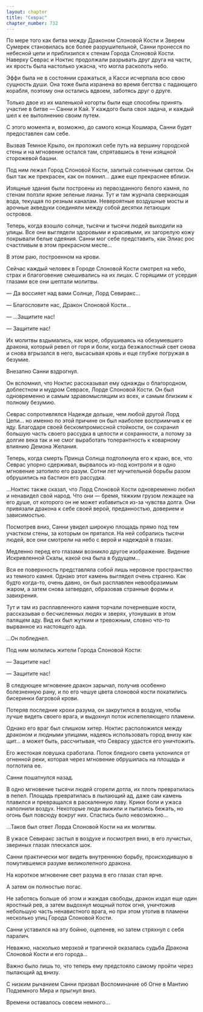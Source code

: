 ```yaml
---
layout: chapter
title: "Севрас"
chapter_number: 732
---
```


По мере того как битва между Драконом Слоновой Кости и Зверем Сумерек становилась все более разрушительной, Санни пронесся по небесной цепи и приблизился к стенам Города Слоновой Кости. Наверху Севрас и Ноктис продолжали разрывать друг друга на части, их ярость была настолько ужасна, что могла расколоть небо.

Эффи была не в состоянии сражаться, а Касси исчерпала всю свою сущность души. Она тоже была изранена во время бегства с падающего корабля, поэтому они остались вдвоем, заботясь друг о друге.

Только двое из их маленькой когорты были еще способны принять участие в битве — Санни и Кай. У каждого была своя задача, и каждый шел к ее выполнению своим путем.

С этого момента и, возможно, до самого конца Кошмара, Санни будет предоставлен сам себе.

Вызвав Темное Крыло, он проложил себе путь на вершину городской стены и на мгновение остался там, спрятавшись в тени изящной сторожевой башни.

Под ним лежал Город Слоновой Кости, залитый солнечным светом. Он был так же прекрасен, как он помнил... даже еще прекраснее вблизи.

Изящные здания были построены из первозданного белого камня, по стенам ползли яркие зеленые лианы. Тут и там журчала сверкающая вода, текущая по резным каналам. Невероятные воздушные мосты и арочные акведуки соединяли между собой десятки летающих островов.

Теперь, когда взошло солнце, тысячи и тысячи людей выходили на улицы. Все они выглядели здоровыми и красивыми, их загорелую кожу покрывали белые одеяния. Санни мог себе представить, как Элиас рос счастливым в этом прекрасном месте...

В этом раю, построенном на крови.

Сейчас каждый человек в Городе Слоновой Кости смотрел на небо, страх и благоговение смешивались на их лицах. С горящими от усердия глазами все они шептали молитвы.

— Да воссияет над вами Cолнце, Лорд Севиракс...

— Благословите нас, Дракон Слоновой Кости...

— ...Защитите нас!

— Защитите нас!

Их молитвы вздымались, как море, обрушиваясь на обезумевшего дракона, который ревел от горя и боли, когда безжалостный свет снова и снова вгрызался в него, высасывая кровь и еще глубже погружая в безумие.

Внезапно Санни вздрогнул.

Он вспомнил, что Ноктис рассказывал ему однажды о благородном, доблестном и мудром Севрасе, Лорде Слоновой Кости. Он был одновременно и самым здравомыслящим из всех, и самым близким к полному безумию.

Севрас сопротивлялся Надежде дольше, чем любой другой Лорд Цепи... но именно по этой причине он был наиболее восприимчив к ее яду. Благодаря своей бескомпромиссной стойкости, он сохранил большую часть своего рассудка в целости и сохранности, а потому за долгие века так и не смог выработать толерантность к коварному влиянию Демона Желания.

Теперь, когда смерть Принца Солнца подтолкнула его к краю, все, что Севрас упорно сдерживал, вырвалось из-под контроля и в одно мгновение затопило его разум. Сотни лет мучительной борьбы разом обрушились на бастион его рассудка.

...Ноктис также сказал, что Лорд Слоновой Кости одновременно любил и ненавидел свой народ. Что они — бремя, тяжким грузом лежащее на его душе, от которого он не может избавиться из-за чувства долга. Они привязали дракона к себе своей верой, преданностью, доверием и зависимостью.

Посмотрев вниз, Санни увидел широкую площадь прямо под тем участком стены, за которым он прятался. На ней собрались тысячи людей, все они смотрели на небо с верой и надеждой в глазах.

Медленно перед его глазами возникло другое изображение. Видение Искривленной Скалы, какой она была в будущем...

Вся ее поверхность представляла собой лишь неровное пространство из темного камня. Однако этот камень выглядел очень странно. Как будто когда-то, очень давно, он был расплавлен невообразимым жаром, а затем снова затвердел, образовав странные формы и завихрения.

Тут и там из расплавленного камня торчали почерневшие кости, рассказывая о бесчисленных людях и зверях, утонувших в этом палящем аду. Вид их был жутким и тревожным, словно что-то вырванное из настоящего ада.

...Он побледнел.

Под ним молились жители Города Слоновой Кости:

— Защитите нас!

— Защитите нас!

В следующее мгновение дракон зарычал, получив особенно болезненную рану, и по его чешуе цвета слоновой кости покатились бисеринки багровой крови.

Потеряв последние крохи разума, он закрутился в воздухе, чтобы лучше видеть своего врага, и выдохнул поток испепеляющего пламени.

Однако его враг был слишком хитер. Ноктис расположился между драконом и людными улицами, надеясь использовать город внизу как щит... а может быть, рассчитывая, что Севрасу удастся его уничтожить.

Его жестокая ловушка сработала. Поток бледного света уклонился от огненной реки, которая через мгновение обрушилась на площадь и поглотила ее.

Санни пошатнулся назад.

В одно мгновение тысячи людей сгорели дотла, их плоть превратилась в пепел. Площадь превратилась в пылающий ад, даже сам камень плавился и превращался в раскаленную лаву. Крики боли и ужаса наполнили воздух. Некоторые люди выжили и пытались бежать, но огонь был повсюду вокруг них. Спастись было невозможно...

...Таков был ответ Лорда Слоновой Кости на их молитвы.

В ужасе Севиракс застыл в воздухе и посмотрел вниз, в его лучистых, звериных глазах плескался шок.

Санни практически мог видеть внутреннюю борьбу, происходившую в помутившемся разуме великолепного дракона.

На короткое мгновение свет разума в его глазах стал ярче.

А затем он полностью погас.

Не заботясь больше об этом и жаждая свободы, дракон издал еще один яростный рев, а затем выдохнул мощный поток огня, уничтожив небольшую часть ненавистного врага, но при этом утопив в пламени несколько улиц Города Слоновой Кости.

Санни уставился на эту бойню, оцепенев, но затем стряхнул с себя паралич.

Неважно, насколько мерзкой и трагичной оказалась судьба Дракона Слоновой Кости и его города...

Важно было лишь то, что теперь ему предстояло самому пройти через пылающий ад внизу.

С низким рычанием Санни призвал Воспоминание об Огне в Мантию Подземного Мира и прыгнул вниз.

Времени оставалось совсем немного...